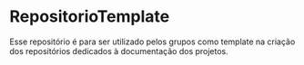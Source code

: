 # RepositorioTemplate
Esse repositório é para ser utilizado pelos grupos como template na criação dos repositórios dedicados à documentação dos projetos.
